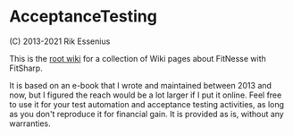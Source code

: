 # AcceptanceTesting

(C) 2013-2021 Rik Essenius

This is the [root wiki](../../wiki) for a collection of Wiki pages about FitNesse with FitSharp.

It is based on an e-book that I wrote and maintained between 2013 and now, but I figured the reach would be a lot larger if I put it online.
Feel free to use it for your test automation and acceptance testing activities, as long as you don't reproduce it for financial gain. It is provided as is,
without any warranties.
